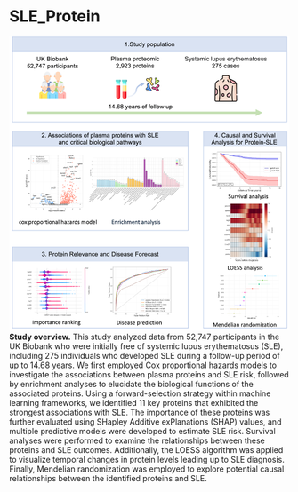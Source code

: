# SLE_Protein


![img.png](img.png)
**Study overview.** This study analyzed data from 52,747 participants in the UK Biobank who were initially free of systemic lupus erythematosus (SLE), including 275 individuals who developed SLE during a follow-up period of up to 14.68 years. We first employed Cox proportional hazards models to investigate the associations between plasma proteins and SLE risk, followed by enrichment analyses to elucidate the biological functions of the associated proteins. Using a forward-selection strategy within machine learning frameworks, we identified 11 key proteins that exhibited the strongest associations with SLE. The importance of these proteins was further evaluated using SHapley Additive exPlanations (SHAP) values, and multiple predictive models were developed to estimate SLE risk. Survival analyses were performed to examine the relationships between these proteins and SLE outcomes. Additionally, the LOESS algorithm was applied to visualize temporal changes in protein levels leading up to SLE diagnosis. Finally, Mendelian randomization was employed to explore potential causal relationships between the identified proteins and SLE.

